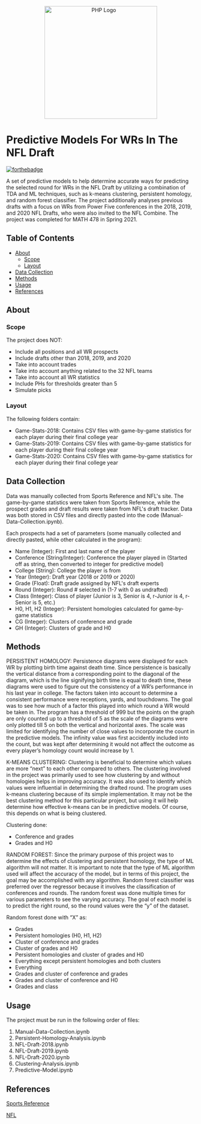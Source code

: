 <p align="center">
  <a href="https://en.wikipedia.org/wiki/DK_Metcalf"><img src="https://upload.wikimedia.org/wikipedia/commons/thumb/5/50/DK_Metcalf_%2850744645202%29.jpg/330px-DK_Metcalf_%2850744645202%29.jpg" alt="PHP Logo" height="300" width="300"></a>
</p>

# Predictive Models For WRs In The NFL Draft

[![forthebadge](https://forthebadge.com/images/badges/made-with-python.svg)](http://forthebadge.com)

A set of predictive models to help determine accurate ways for predicting the selected round for WRs in the NFL Draft by utilizing a combination of TDA and ML techniques, such as k-means clustering, persistent homology, and random forest classifier. The project additionally analyses previous drafts with a focus on WRs from Power Five conferences in the 2018, 2019, and 2020 NFL Drafts, who were also invited to the NFL Combine. The project was completed for MATH 478 in Spring 2021.

## Table of Contents

- [About](#about)
  - [Scope](#scope)
  - [Layout](#layout)
- [Data Collection](#data-collection)
- [Methods](#methods)
- [Usage](#usage)
- [References](#references)

## About

### Scope

The project does NOT: 
- Include all positions and all WR prospects
- Include drafts other than 2018, 2019, and 2020
- Take into account trades
- Take into account anything related to the 32 NFL teams
- Take into account all WR statistics
- Include PHs for thresholds greater than 5
- Simulate picks

### Layout

The following folders contain: 
- Game-Stats-2018: Contains CSV files with game-by-game statistics for each player during their final college year
- Game-Stats-2019: Contains CSV files with game-by-game statistics for each player during their final college year
- Game-Stats-2020: Contains CSV files with game-by-game statistics for each player during their final college year

## Data Collection

Data was manually collected from Sports Reference and NFL's site. The game-by-game statistics were taken from Sports Reference, while the prospect grades and draft results were taken from NFL's draft tracker. Data was both stored in CSV files and directly pasted into the code (Manual-Data-Collection.ipynb). 

Each prospects had a set of parameters (some manually collected and directly pasted, while other calculated in the program): 
- Name (Integer): First and last name of the player
- Conference (String/Integer): Conference the player played in (Started off as string, then converted to integer for predictive model)
- College (String): College the player is from
- Year (Integer): Draft year (2018 or 2019 or 2020)
- Grade (Float): Draft grade assigned by NFL's draft experts
- Round (Integer): Round # selected in (1-7 with 0 as undrafted)
- Class (Integer): Class of player (Junior is 3, Senior is 4, r-Junior is 4, r-Senior is 5, etc.)
- H0, H1, H2 (Integer): Persistent homologies calculated for game-by-game statistics
- CG (Integer): Clusters of conference and grade
- GH (Integer): Clusters of grade and H0 

## Methods

PERSISTENT HOMOLOGY: Persistence diagrams were displayed for each WR by plotting birth time against death time. Since persistence is basically the vertical distance from a corresponding point to the diagonal of the  diagram, which is the line signifying birth time is equal to death time, these diagrams were used  to figure out the consistency of a WR’s performance in his last year in college. The factors taken  into account to determine a consistent performance were receptions, yards, and touchdowns. The  goal was to see how much of a factor this played into which round a WR would be taken in. The  program has a threshold of 999 but the points on the graph are only counted up to a threshold of 5  as the scale of the diagrams were only plotted till 5 on both the vertical and horizontal axes. The  scale was limited for identifying the number of close values to incorporate the count in the predictive models. The infinity value was first accidently included into the count, but was kept after determining it would not affect the outcome as every player’s homology count would increase by 1.

K-MEANS CLUSTERING: Clustering is beneficial to determine which values are more “next” to each other compared to  others. The clustering involved in the project was primarily used to see how clustering by and without homologies helps in improving accuracy. It was also used to identify which values were  influential in determining the drafted round. The program uses k-means clustering because of its simple implementation. It may not be the best clustering method for this particular project, but  using it will help determine how effective k-means can be in predictive models. Of course, this depends on what is being clustered.

Clustering done: 
- Conference and grades
- Grades and H0

RANDOM FOREST: Since the primary purpose of this project was to determine the effects of clustering and persistent homology, the type of ML algorithm will not matter. It is important to note that the type of ML algorithm used  will affect the accuracy of the model, but in terms of this project, the goal may be accomplished  with any algorithm. Random forest classifier was preferred over the regressor because it involves  the classification of conferences and rounds. The random forest was done multiple times for  various parameters to see the varying accuracy. The goal of each model is to predict the right round, so the round values were the “y” of the dataset.

Random forest done with “X” as:
- Grades
- Persistent homologies (H0, H1, H2)
- Cluster of conference and grades
- Cluster of grades and H0
- Persistent homologies and cluster of grades and H0
- Everything except persistent homologies and both clusters
- Everything
- Grades and cluster of conference and grades
- Grades and cluster of conference and H0
- Grades and class

## Usage

The project must be run in the following order of files: 
1. Manual-Data-Collection.ipynb
2. Persistent-Homology-Analysis.ipynb
3. NFL-Draft-2018.ipynb
4. NFL-Draft-2019.ipynb
5. NFL-Draft-2020.ipynb
6. Clustering-Analysis.ipynb
7. Predictive-Model.ipynb

## References

[Sports Reference](https://www.sports-reference.com/)

[NFL](https://www.nfl.com/)
